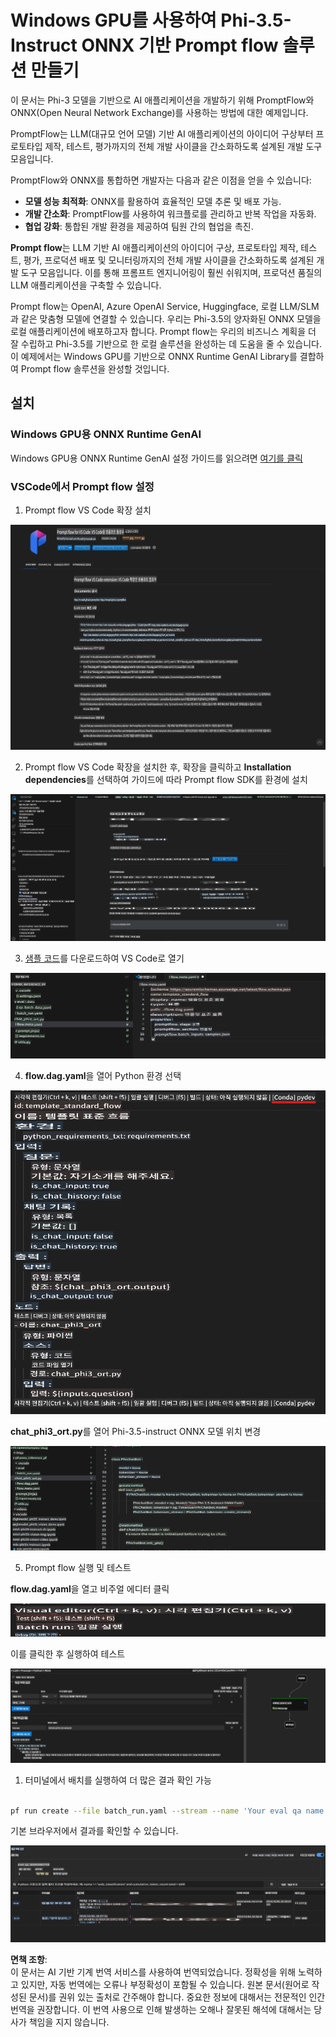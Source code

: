 # Windows GPU를 사용하여 Phi-3.5-Instruct ONNX 기반 Prompt flow 솔루션 만들기

이 문서는 Phi-3 모델을 기반으로 AI 애플리케이션을 개발하기 위해 PromptFlow와 ONNX(Open Neural Network Exchange)를 사용하는 방법에 대한 예제입니다.

PromptFlow는 LLM(대규모 언어 모델) 기반 AI 애플리케이션의 아이디어 구상부터 프로토타입 제작, 테스트, 평가까지의 전체 개발 사이클을 간소화하도록 설계된 개발 도구 모음입니다.

PromptFlow와 ONNX를 통합하면 개발자는 다음과 같은 이점을 얻을 수 있습니다:

- **모델 성능 최적화**: ONNX를 활용하여 효율적인 모델 추론 및 배포 가능.
- **개발 간소화**: PromptFlow를 사용하여 워크플로를 관리하고 반복 작업을 자동화.
- **협업 강화**: 통합된 개발 환경을 제공하여 팀원 간의 협업을 촉진.

**Prompt flow**는 LLM 기반 AI 애플리케이션의 아이디어 구상, 프로토타입 제작, 테스트, 평가, 프로덕션 배포 및 모니터링까지의 전체 개발 사이클을 간소화하도록 설계된 개발 도구 모음입니다. 이를 통해 프롬프트 엔지니어링이 훨씬 쉬워지며, 프로덕션 품질의 LLM 애플리케이션을 구축할 수 있습니다.

Prompt flow는 OpenAI, Azure OpenAI Service, Huggingface, 로컬 LLM/SLM과 같은 맞춤형 모델에 연결할 수 있습니다. 우리는 Phi-3.5의 양자화된 ONNX 모델을 로컬 애플리케이션에 배포하고자 합니다. Prompt flow는 우리의 비즈니스 계획을 더 잘 수립하고 Phi-3.5를 기반으로 한 로컬 솔루션을 완성하는 데 도움을 줄 수 있습니다. 이 예제에서는 Windows GPU를 기반으로 ONNX Runtime GenAI Library를 결합하여 Prompt flow 솔루션을 완성할 것입니다.

## **설치**

### **Windows GPU용 ONNX Runtime GenAI**

Windows GPU용 ONNX Runtime GenAI 설정 가이드를 읽으려면 [여기를 클릭](./ORTWindowGPUGuideline.md)

### **VSCode에서 Prompt flow 설정**

1. Prompt flow VS Code 확장 설치

![pfvscode](../../../../../../translated_images/pfvscode.79f42ae5dd93ed35c19d6d978ae75831fef40e0b8440ee48b893b5a0597d2260.ko.png)

2. Prompt flow VS Code 확장을 설치한 후, 확장을 클릭하고 **Installation dependencies**를 선택하여 가이드에 따라 Prompt flow SDK를 환경에 설치

![pfsetup](../../../../../../translated_images/pfsetup.0c82d99c7760aac29833b37faf4329e67e22279b1c5f37a73724dfa9ebaa32ee.ko.png)

3. [샘플 코드](../../../../../../code/09.UpdateSamples/Aug/pf/onnx_inference_pf)를 다운로드하여 VS Code로 열기

![pfsample](../../../../../../translated_images/pfsample.7bf40b133a558d86356dd6bc0e480bad2659d9c5364823dae9b3e6784e6f2d25.ko.png)

4. **flow.dag.yaml**을 열어 Python 환경 선택

![pfdag](../../../../../../translated_images/pfdag.c5eb356fa3a96178cd594de9a5da921c4bbe646a9946f32aa20d344ccbeb51a0.ko.png)

   **chat_phi3_ort.py**를 열어 Phi-3.5-instruct ONNX 모델 위치 변경

![pfphi](../../../../../../translated_images/pfphi.fff4b0afea47c92c8481174dbf3092823906fca5b717fc642f78947c3e5bbb39.ko.png)

5. Prompt flow 실행 및 테스트

**flow.dag.yaml**을 열고 비주얼 에디터 클릭

![pfv](../../../../../../translated_images/pfv.7af6ecd65784a98558b344ba69b5ba6233876823fb435f163e916a632394fc1e.ko.png)

이를 클릭한 후 실행하여 테스트

![pfflow](../../../../../../translated_images/pfflow.9697e0fda67794bb0cf4b78d52e6f5a42002eec935bc2519933064afbbdd34f0.ko.png)

1. 터미널에서 배치를 실행하여 더 많은 결과 확인 가능


```bash

pf run create --file batch_run.yaml --stream --name 'Your eval qa name'    

```

기본 브라우저에서 결과를 확인할 수 있습니다.


![pfresult](../../../../../../translated_images/pfresult.972eb57dd5bec646e1aa01148991ba8959897efea396e42cf9d7df259444878d.ko.png)

**면책 조항**:  
이 문서는 AI 기반 기계 번역 서비스를 사용하여 번역되었습니다. 정확성을 위해 노력하고 있지만, 자동 번역에는 오류나 부정확성이 포함될 수 있습니다. 원본 문서(원어로 작성된 문서)를 권위 있는 출처로 간주해야 합니다. 중요한 정보에 대해서는 전문적인 인간 번역을 권장합니다. 이 번역 사용으로 인해 발생하는 오해나 잘못된 해석에 대해서는 당사가 책임을 지지 않습니다.